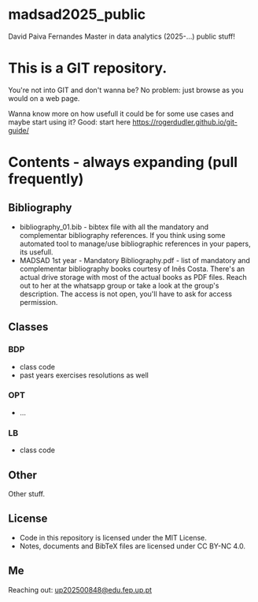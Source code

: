 # madsad2025_public

David Paiva Fernandes Master in data analytics (2025-...) public stuff!

# This is a GIT repository.

You're not into GIT and don't wanna be? No problem: just browse as you would on a web page.

Wanna know more on how usefull it could be for some use cases and maybe start using it? Good: start here https://rogerdudler.github.io/git-guide/

# Contents - always expanding (pull frequently)

## Bibliography

- bibliography_01.bib - bibtex file with all the mandatory and complementar bibliography references. If you think using some automated tool to manage/use bibliographic references in your papers, its usefull.
- MADSAD 1st year - Mandatory Bibliography.pdf - list of mandatory and complementar bibliography books courtesy of Inês Costa. There's an actual drive storage with most of the actual books as PDF files. Reach out to her at the whatsapp group or take a look at the group's description. The access is not open, you'll have to ask for access permission.

## Classes

### BDP

- class code
- past years exercises resolutions as well

### OPT

- ...

### LB

- class code

## Other

Other stuff.

## License

- Code in this repository is licensed under the MIT License.
- Notes, documents and BibTeX files are licensed under CC BY-NC 4.0.

## Me

Reaching out: up202500848@edu.fep.up.pt

